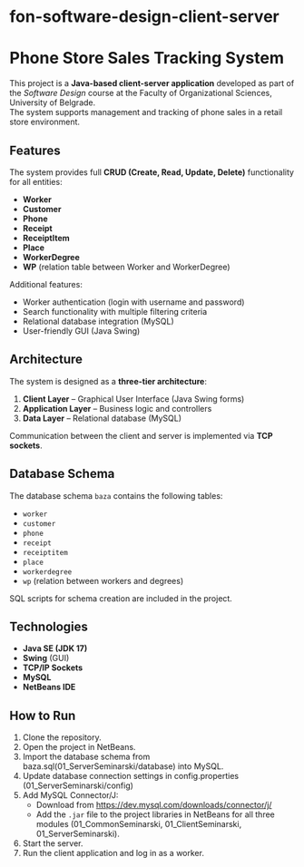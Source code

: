# fon-software-design-client-server
# Phone Store Sales Tracking System

This project is a **Java-based client-server application** developed as part of the *Software Design* course at the Faculty of Organizational Sciences, University of Belgrade.  
The system supports management and tracking of phone sales in a retail store environment.

## Features
The system provides full **CRUD (Create, Read, Update, Delete)** functionality for all entities:

- **Worker**
- **Customer**
- **Phone**
- **Receipt**
- **ReceiptItem**
- **Place**
- **WorkerDegree**
- **WP** (relation table between Worker and WorkerDegree)

Additional features:
- Worker authentication (login with username and password)
- Search functionality with multiple filtering criteria
- Relational database integration (MySQL)
- User-friendly GUI (Java Swing)

## Architecture
The system is designed as a **three-tier architecture**:
1. **Client Layer** – Graphical User Interface (Java Swing forms)
2. **Application Layer** – Business logic and controllers
3. **Data Layer** – Relational database (MySQL)

Communication between the client and server is implemented via **TCP sockets**.

## Database Schema
The database schema `baza` contains the following tables:
- `worker`
- `customer`
- `phone`
- `receipt`
- `receiptitem`
- `place`
- `workerdegree`
- `wp` (relation between workers and degrees)

SQL scripts for schema creation are included in the project.

## Technologies
- **Java SE (JDK 17)**
- **Swing** (GUI)
- **TCP/IP Sockets**
- **MySQL**
- **NetBeans IDE**

## How to Run
1. Clone the repository.
2. Open the project in NetBeans.
3. Import the database schema from baza.sql(01_ServerSeminarski/database) into MySQL.
4. Update database connection settings in config.properties (01_ServerSeminarski/config)
5. Add MySQL Connector/J:
   - Download from https://dev.mysql.com/downloads/connector/j/
   - Add the `.jar` file to the project libraries in NetBeans for all three modules (01_CommonSeminarski, 01_ClientSeminarski, 01_ServerSeminarski).
6. Start the server.
7. Run the client application and log in as a worker.
